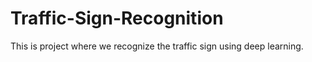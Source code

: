 # Traffic-Sign-Recognition
This is project where we recognize the traffic sign using deep learning.

